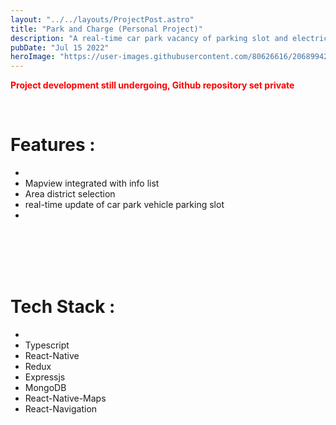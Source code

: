 ```yaml
---
layout: "../../layouts/ProjectPost.astro"
title: "Park and Charge (Personal Project)"
description: "A real-time car park vacancy of parking slot and electric vehicle charging slot update"
pubDate: "Jul 15 2022"
heroImage: "https://user-images.githubusercontent.com/80626616/206899424-6b30d18c-4c2d-4010-a21d-b5399269470d.gif"
---
```

<span style="color:red">**Project development still undergoing, Github repository set private**</span>

<br/>

# Features :
- <br/>
- Mapview integrated with info list
- Area district selection
- real-time update of car park vehicle parking slot
- <br/>


<br/>
<br/>
<br/>
<br/>

# Tech Stack :
- <br/>
- Typescript
- React-Native
- Redux
- Expressjs
- MongoDB
- React-Native-Maps
- React-Navigation

